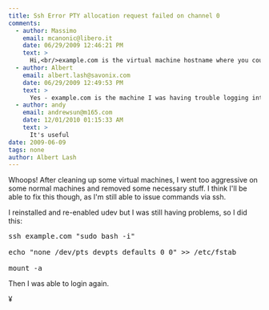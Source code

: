 ```yaml
---
title: Ssh Error PTY allocation request failed on channel 0
comments:
  - author: Massimo
    email: mcanonic@libero.it
    date: 06/29/2009 12:46:21 PM
    text: >
      Hi,<br/>example.com is the virtual machine hostname where you could no log in? So, you have to modify the /etc/fstab of your VM?<br/><br/>Thanks,<br/> M
  - author: Albert
    email: albert.lash@savonix.com
    date: 06/29/2009 12:49:53 PM
    text: >
      Yes - example.com is the machine I was having trouble logging into, and the second command is issued on that machine.
  - author: andy
    email: andrewsun@m165.com
    date: 12/01/2010 01:15:33 AM
    text: >
      It's useful
date: 2009-06-09
tags: none
author: Albert Lash
---
```

Whoops! After cleaning up some virtual machines, I went too aggressive on some normal machines and removed some necessary stuff. I think I'll be able to fix this though, as I'm still able to issue commands via ssh.

I reinstalled and re-enabled udev but I was still having problems, so I did this:

<pre>
ssh example.com "sudo bash -i"

echo "none /dev/pts devpts defaults 0 0" >> /etc/fstab

mount -a</pre>

Then I was able to login again.

¥

